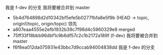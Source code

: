 我是 f-dev 的分支
我将要被合并到 master

* 5b4d764898d2d10342bf5efe5b0277fbfa8e5f9b (HEAD -> topic, origin1/topic, origin/topic) 领先
* a807eaa4555e2efb1932b39c7f98d4c5960329e8 merged
* 75ff33f18bbb96dbf1c9b6df57c2c1b2172a189f (f-dev) 我将要被合并到 master
* f6f8ea012da075931e43bbc7d9ccab94004838dd 我是 f-dev 的分支